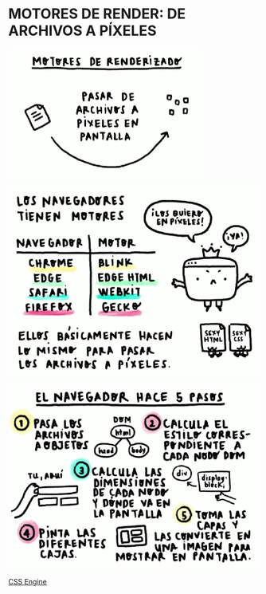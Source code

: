 # MOTORES DE RENDER: DE ARCHIVOS A PÍXELES


![](images/img05.png)


![](images/img06.png)


![](images/img07.png)

[CSS  Engine](https://hacks.mozilla.org/2017/08/inside-a-super-fast-css-engine-quantum-css-aka-stylo/)
